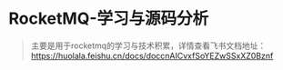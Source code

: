 # RocketMQ-学习与源码分析
> 主要是用于rocketmq的学习与技术积累，详情查看飞书文档地址：https://huolala.feishu.cn/docs/doccnAICvxfSoYEZwSSxXZ0Bznf